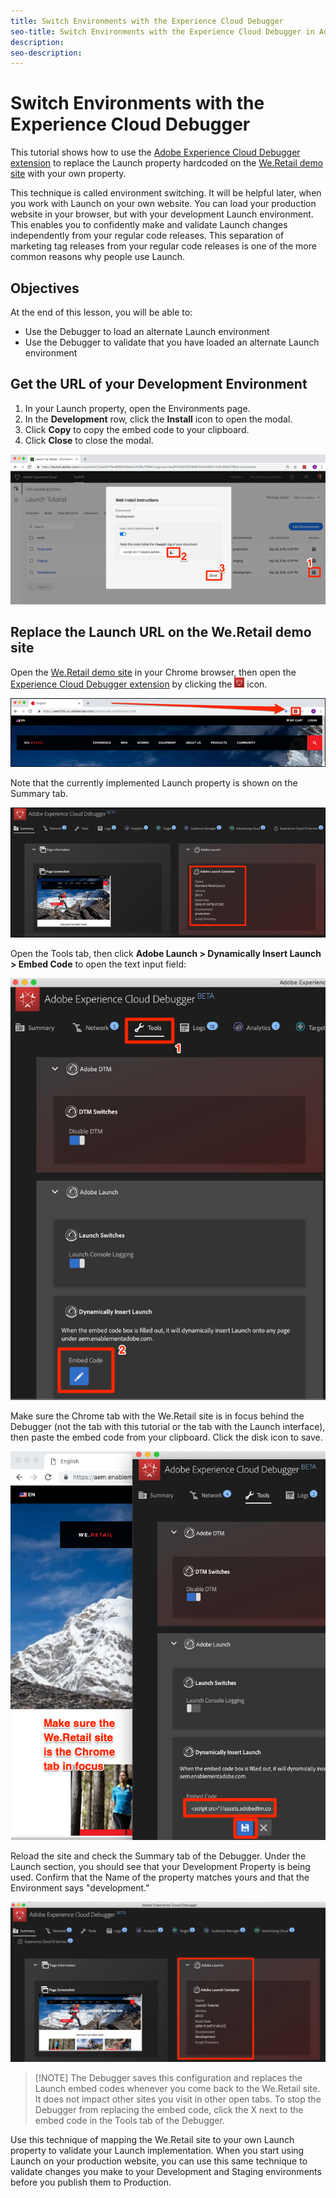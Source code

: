 ```yaml
---
title: Switch Environments with the Experience Cloud Debugger
seo-title: Switch Environments with the Experience Cloud Debugger in Adobe Launch
description: 
seo-description: 
---
```


# Switch Environments with the Experience Cloud Debugger

This tutorial shows how to use the [Adobe Experience Cloud Debugger extension](https://chrome.google.com/webstore/detail/adobe-experience-cloud-de/ocdmogmohccmeicdhlhhgepeaijenapj) to replace the Launch property hardcoded on the [We.Retail demo site](https://aem.enablementadobe.com/content/we-retail/us/en.html) with your own property.

This technique is called environment switching. It will be helpful later, when you work with Launch on your own website. You can load your production website in your browser, but with your development Launch environment. This enables you to confidently make and validate Launch changes independently from your regular code releases. This separation of marketing tag releases from your regular code releases is one of the more common reasons why people use Launch.

## Objectives

At the end of this lesson, you will be able to:

* Use the Debugger to load an alternate Launch environment
* Use the Debugger to validate that you have loaded an alternate Launch environment

## Get the URL of your Development Environment

1. In your Launch property, open the Environments page.
1. In the **Development** row, click the **Install** icon to open the modal.
1. Click **Copy** to copy the embed code to your clipboard.
1. Click **Close** to close the modal.

![](/help/assets/launch-copyinstallcode%20%281%29.png)

## Replace the Launch URL on the We.Retail demo site

Open the [We.Retail demo site](https://aem100-us.adobevlab.com/content/we-retail/us/en.html) in your Chrome browser, then open the [Experience Cloud Debugger extension](https://chrome.google.com/webstore/detail/adobe-experience-cloud-de/ocdmogmohccmeicdhlhhgepeaijenapj) by clicking the ![](/help/assets/icon-debugger.png) icon.

![](/help/assets/switchenvironments-opendebugger%20%281%29.png)

Note that the currently implemented Launch property is shown on the Summary tab.

![](/help/assets/switchenvironments-debuggeronweretail%20%282%29.png)

Open the Tools tab, then click **Adobe Launch &gt; Dynamically Insert Launch &gt; Embed Code** to open the text input field:

![](/help/assets/switchenvironments-debugger-editembedcode.png)

Make sure the Chrome tab with the We.Retail site is in focus behind the Debugger \(not the tab with this tutorial or the tab with the Launch interface\), then paste the embed code from your clipboard. Click the disk icon to save.

![](/help/assets/switchenvironments-debugger-save.png)

Reload the site and check the Summary tab of the Debugger. Under the Launch section, you should see that your Development Property is being used. Confirm that the Name of the property matches yours and that the Environment says "development."

![](/help/assets/switchenvironments-debuggeronweretail.png)

>[!NOTE]  The Debugger saves this configuration and replaces the Launch embed codes whenever you come back to the We.Retail site. It does not impact other sites you visit in other open tabs. To stop the Debugger from replacing the embed code, click the X next to the embed code in the Tools tab of the Debugger.

Use this technique of mapping the We.Retail site to your own Launch property to validate your Launch implementation. When you start using Launch on your production website, you can use this same technique to validate changes you make to your Development and Staging environments before you publish them to Production.

